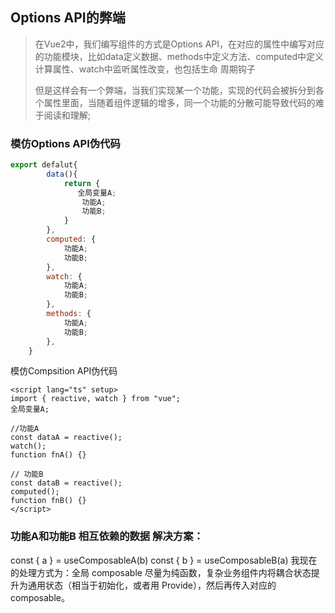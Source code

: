 ## Options API的弊端

> 在Vue2中，我们编写组件的方式是Options API，在对应的属性中编写对应的功能模块，比如data定义数据、methods中定义方法、computed中定义计算属性、watch中监听属性改变，也包括生命 周期钩子
>
> 但是这样会有一个弊端，当我们实现某一个功能，实现的代码会被拆分到各个属性里面，当随着组件逻辑的增多，同一个功能的分散可能导致代码的难于阅读和理解;

### 模仿Options API伪代码

```javascript
export defalut{
        data(){
            return {
               全局变量A;
                功能A;
                功能B;
            }
        },
        computed: {
            功能A;
            功能B;
        },
        watch: {
            功能A;
            功能B;
        },
        methods: {
            功能A;
            功能B;
        },
    }
```

模仿Compsition API伪代码

```vue
<script lang="ts" setup>
import { reactive, watch } from "vue";
全局变量A;
    
//功能A
const dataA = reactive();
watch();
function fnA() {}

// 功能B
const dataB = reactive();
computed();
function fnB() {}
</script>
```

###  功能A和功能B 相互依赖的数据 解决方案：

const { a } = useComposableA(b)
const { b } = useComposableB(a)
我现在的处理方式为：全局 composable 尽量为纯函数，复杂业务组件内将耦合状态提升为通用状态（相当于初始化，或者用 Provide），然后再传入对应的 composable。